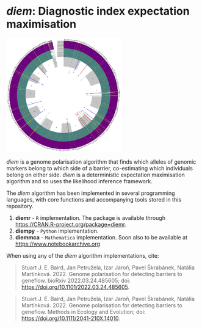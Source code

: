 # *diem*: Diagnostic index expectation maximisation

<img
  src="/diemimages/CircleDiagram24MayBitMap.jpg"
  alt="Alt text"
  title=""
  style="display: inline-block; margin: 0 auto; max-width: 300px">
  
*diem* is a genome polarisation algorithm that finds which alleles of genomic markers belong to which side of a barrier, co-estimating which individuals belong on either side. *diem* is a deterministic expectation maximisation algorithm and so uses the likelihood inference framework.

The *diem* algorithm has been implemented in several programming languages, with core functions and accompanying tools stored in this repository. 

1. **diemr** - `R` implementation. The package is available through https://CRAN.R-project.org/package=diemr.
2. **diempy** - `Python` implementation.
3. **diemmca** - `Mathematica` implementation. Soon also to be available at https://www.notebookarchive.org

When using any of the *diem* algorithm implementations, cite:

> Stuart J. E. Baird, Jan Petružela, Izar Jaroň, Pavel Škrabánek, Natália Martínková. 2022. Genome polarisation for detecting barriers to geneflow. bioRxiv 2022.03.24.485605; doi: https://doi.org/10.1101/2022.03.24.485605.

> Stuart J. E. Baird, Jan Petružela, Izar Jaroň, Pavel Škrabánek, Natália Martínková. 2022. Genome polarisation for detecting barriers to geneflow. Methods in Ecology and Evolution; doi: https://doi.org/10.1111/2041-210X.14010.
